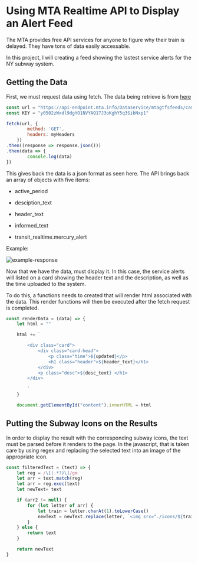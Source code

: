 # Using MTA Realtime API to Display an Alert Feed

The MTA provides free API services for anyone to figure why their train is delayed. They have tons of data easily accessable.

In this project, I will creating a feed showing the lastest service alerts for the NY subway system.

## Getting the Data

First, we must request data using fetch. The data being retrieve is from [here](file:///C:/Users/Deionna/AppData/Local/Temp/mta.html#)

```js
const url = "https://api-endpoint.mta.info/Dataservice/mtagtfsfeeds/camsys%2Fsubway-alerts.json"
const KEY = "y0502zWxdl9dgYO1NVYAQ17J3oKghY5q3SibNxp1"

fetch(url, {
        method: 'GET',
        headers: myHeaders
    })
.then((response => response.json()))
.then(data => {
        console.log(data)
})
```

This gives back the data is a json format as seen here. The API brings back an array of objects with five items:

- active_period

- desciption_text

- header_text

- informed_text

- transit_realtime.mercury_alert

Example:

![example-response](https://user-images.githubusercontent.com/53241212/151103199-43c008e4-7993-4216-92c6-1fc6f85def35.jpg)

Now that we have the data, must display it. In this case, the service alerts will listed on a card showing the header text and the description, as well as the time uploaded to the system.

To do this, a functions needs to created that will render html 
associated with the data. This render functions will then be executed 
after the fetch request is completed.

```js
const renderData = (data) => {
    let html = ""

    html += `

        <div class="card">
            <div class="card-head">
                <p class="time">${updated}</p>
                <h1 class="header">${header_text}</h1>
            </div>
            <p class="desc">${desc_text} </h1> 
        </div> 

        `
    }

    document.getElementById("content").innerHTML = html
```

## Putting the Subway Icons on the Results

In order to display the result with the corresponding subway icons, the text must be parsed before it renders to the page. In the javascript, that is taken care by using regex and replacing the selected text into an image of the appropriate icon.

```js
const filteredText = (text) => {  
    let reg = /\[(.*?)\]/gm
    let arr = text.match(reg)
    let arr = reg.exec(text)
    let newText= text

    if (arr2 != null) {
        for (let letter of arr) {
            let train = letter.charAt(1).toLowerCase()
            newText = newText.replace(letter, `<img src="./icons/${train}.svg" id="icon"/>`)
        }
    } else {
        return text
    } 

    return newText
}
```
